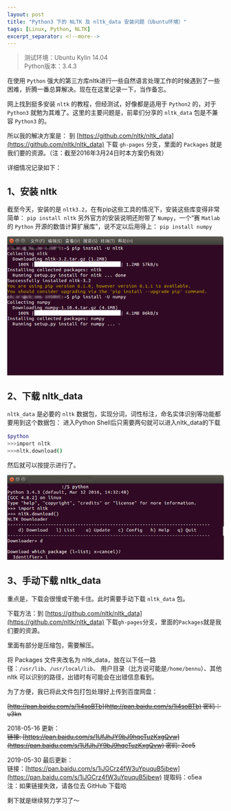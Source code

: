 ```yaml
---
layout: post
title: "Python3 下的 NLTK 及 nltk_data 安装问题（Ubuntu环境）"
tags: [Linux, Python, NLTK]
excerpt_separator: <!--more-->
---
```


> 测试环境：Ubuntu Kylin 14.04  
> Python版本：3.4.3

在使用 `Python` 强大的第三方库nltk进行一些自然语言处理工作的时候遇到了一些困难，折腾一番总算解决。现在在这里记录一下，当作备忘。
 
网上找到挺多安装 `nltk` 的教程，但经测试，好像都是适用于 `Python2` 的，对于 `Python3` 就勉为其难了。这里的主要问题是，前辈们分享的 `nltk_data` 包是不兼容 `Python3` 的。

<!--more-->

所以我的解决方案是：
到 [https://github.com/nltk/nltk_data](https://github.com/nltk/nltk_data) 下载 `gh-pages` 分支，里面的 `Packages` 就是我们要的资源。（注：截至2016年3月24日时本方案仍有效）
 
详细情况记录如下：
## 1、安装 nltk
截至今天，安装的是 `nltk3.2`，在有pip这些工具的情况下，安装这些库变得非常简单：
`pip install nltk`
另外官方的安装说明还附带了 `Numpy`，一个“赛 `Matlab` 的 `Python` 开源的数值计算扩展库”，说不定以后用得上：
`pip install numpy`

![nltk install](/assets/img/nltk1.jpg)
  
  

## 2、下载 nltk_data
`nltk_data` 是必要的 `nltk` 数据包，实现分词，词性标注，命名实体识别等功能都要用到这个数据包：
进入Python Shell后只需要两句就可以进入nltk_data的下载
```bash
$python
>>>import nltk
>>>nltk.download()
```
然后就可以按提示进行了。

![nltk download](/assets/img/nltk2.jpg)
  
  

## 3、手动下载 nltk_data
重点是，下载会很慢或干脆卡住。此时需要手动下载 `nltk_data` 包。
 
 
下载方法：到 [https://github.com/nltk/nltk_data](https://github.com/nltk/nltk_data) 下载`gh-pages`分支，里面的`Packages`就是我们要的资源。


里面有部分是压缩包，需要解压。


将 Packages 文件夹改名为 nltk_data，放在以下任一路径：`/usr/lib`、`/usr/local/lib`、
用户目录（比方说可能是`/home/bennu`）、其他 nltk 可以识别的路径，出错时有可能会在出错信息看到。

为了方便，我已将此文件包打包处理好上传到百度网盘：
 
~~[http://pan.baidu.com/s/1i4soBTb](http://pan.baidu.com/s/1i4soBTb)  密码：u3kn~~  

2018-05-16 更新：  
~~链接: [https://pan.baidu.com/s/1UfJhJY9bJ9hqeTuzKxgQvw](https://pan.baidu.com/s/1UfJhJY9bJ9hqeTuzKxgQvw)  密码: 2ce5~~  

2019-05-30 最后更新：    
链接：[https://pan.baidu.com/s/1iJGCrz4fW3uYpuquB5jbew](https://pan.baidu.com/s/1iJGCrz4fW3uYpuquB5jbew)  提取码：o5ea   
注：如果链接失效，请各位去 GitHub 下载哈

剩下就是继续努力学习了～

